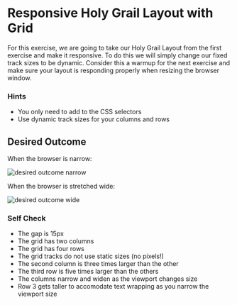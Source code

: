 # Responsive Holy Grail Layout with Grid

For this exercise, we are going to take our Holy Grail Layout from the first exercise and make it responsive. To do this we will simply change our fixed track sizes to be dynamic. Consider this a warmup for the next exercise and make sure your layout is responding properly when resizing the browser window.

### Hints
- You only need to add to the CSS selectors
- Use dynamic track sizes for your columns and rows

## Desired Outcome

When the browser is narrow:

![desired outcome narrow](./desired-outcome-narrow.png)

When the browser is stretched wide:

![desired outcome wide](./desired-outcome-wide.png)

### Self Check
- The gap is 15px
- The grid has two columns
- The grid has four rows
- The grid tracks do not use static sizes (no pixels!)
- The second column is three times larger than the other
- The third row is five times larger than the others
- The columns narrow and widen as the viewport changes size
- Row 3 gets taller to accomodate text wrapping as you narrow the viewport size 